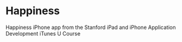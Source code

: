 Happiness
=========

Happiness iPhone app from the Stanford iPad and iPhone Application Development iTunes U Course